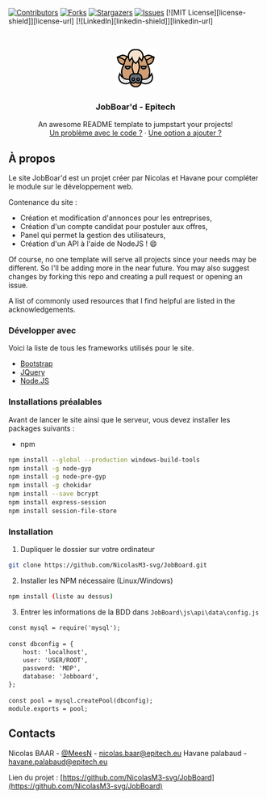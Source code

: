 
[![Contributors][contributors-shield]][contributors-url]
[![Forks][forks-shield]][forks-url]
[![Stargazers][stars-shield]][stars-url]
[![Issues][issues-shield]][issues-url]
[![MIT License][license-shield]][license-url]
[![LinkedIn][linkedin-shield]][linkedin-url]



<!-- PROJECT LOGO -->
<br />
<p align="center">
  <a href="https://github.com/NicolasM3-svg/JobBoard">
    <img src="images/logo.png" alt="Logo" width="80" height="80">
  </a>

  <h3 align="center">JobBoar'd - Epitech</h3>

  <p align="center">
    An awesome README template to jumpstart your projects!
    <br />
    <a href="https://github.com/NicolasM3-svg/JobBoard/issues">Un problème avec le code ?</a>
    ·
    <a href="https://github.com/NicolasM3-svg/JobBoard/issues">Une option a ajouter ?</a>
  </p>
</p>

<!-- ABOUT THE PROJECT -->
## À propos

Le site JobBoar'd est un projet créer par Nicolas et Havane pour compléter le module sur le développement web.

Contenance du site :
* Création et modification d'annonces pour les entreprises,
* Création d'un compte candidat pour postuler aux offres,
* Panel qui permet la gestion des utilisateurs,
* Création d'un API à l'aide de NodeJS ! :smile:

Of course, no one template will serve all projects since your needs may be different. So I'll be adding more in the near future. You may also suggest changes by forking this repo and creating a pull request or opening an issue.

A list of commonly used resources that I find helpful are listed in the acknowledgements.

### Développer avec 
Voici la liste de tous les frameworks utilisés pour le site.
* [Bootstrap](https://getbootstrap.com)
* [JQuery](https://jquery.com)
* [Node.JS](https://nodejs.org/en/)

### Installations préalables

Avant de lancer le site ainsi que le serveur, vous devez installer les packages suivants : 
* npm
```sh
npm install --global --production windows-build-tools 
npm install -g node-gyp
npm install -g node-pre-gyp
npm install -g chokidar
npm install --save bcrypt
npm install express-session
npm install session-file-store
```

### Installation

1. Dupliquer le dossier sur votre ordinateur
```sh
git clone https://github.com/NicolasM3-svg/JobBoard.git
```
2. Installer les NPM nécessaire (Linux/Windows)
```sh
npm install (liste au dessus)
```
3. Entrer les informations de la BDD dans `JobBoard\js\api\data\config.js`
```JS
const mysql = require('mysql');

const dbconfig = {
    host: 'localhost',
    user: 'USER/ROOT',
    password: 'MDP',
    database: 'Jobboard',
};

const pool = mysql.createPool(dbconfig);
module.exports = pool;

```

<!-- CONTACT -->
## Contacts

Nicolas BAAR - [@MeesN](https://twitter.com/MeesN_) - nicolas.baar@epitech.eu
Havane palabaud - havane.palabaud@epitech.eu

Lien du projet : [https://github.com/NicolasM3-svg/JobBoard](https://github.com/NicolasM3-svg/JobBoard)

<!-- MARKDOWN LINKS & IMAGES -->
<!-- https://www.markdownguide.org/basic-syntax/#reference-style-links -->
[contributors-shield]: https://img.shields.io/github/contributors/othneildrew/Best-README-Template.svg?style=flat-square
[contributors-url]: https://github.com/NicolasM3-svg/JobBoard/graphs/contributors
[forks-shield]: https://img.shields.io/github/forks/othneildrew/Best-README-Template.svg?style=flat-square
[forks-url]: https://github.com/NicolasM3-svg/JobBoard/pulse
[stars-shield]: https://img.shields.io/github/stars/othneildrew/Best-README-Template.svg?style=flat-square
[stars-url]: https://github.com/NicolasM3-svg/JobBoard/stargazers
[issues-shield]: https://img.shields.io/github/issues/othneildrew/Best-README-Template.svg?style=flat-square
[issues-url]: https://github.com/NicolasM3-svg/JobBoard/issues
[product-screenshot]: images/screenshot.png
